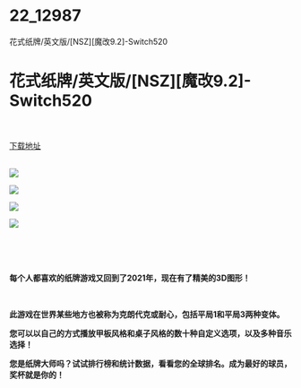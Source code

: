 # 22_12987
花式纸牌/英文版/[NSZ][魔改9.2]-Switch520
# 花式纸牌/英文版/[NSZ][魔改9.2]-Switch520
 <br/></br>
[下载地址](https://www.switch520.cc/article/12987 "下载地址")
<br/></br>

<p><strong><img src="https://www.switch520.cc/muke_img/upload_art_editor_20210428-1_e6ec69e40629d7051c117f672e093dbf.jpg"></strong></p>
<p><strong><img src="https://www.switch520.cc/muke_img/upload_art_editor_20210428-1_75eff9c4a047d71b670eb80f28e1739c.jpg"></strong></p>
<p><strong><img src="https://www.switch520.cc/muke_img/upload_art_editor_20210428-1_159b10c3e0f951a29e6ef9fdaa3181a4.jpg"></strong></p>
<p><strong><img src="https://www.switch520.cc/muke_img/upload_art_editor_20210428-1_452805362954d8767d2c0a06bbb293fd.jpg">&nbsp;</strong></p>
<p>&nbsp;</p>
<p>&nbsp;</p>
<p><strong>每个人都喜欢的纸牌游戏又回到了2021年，现在有了精美的3D图形！</strong></p>
<p>&nbsp;</p>
<p><strong>此游戏在世界某些地方也被称为克朗代克或耐心，包括平局1和平局3两种变体。</strong></p>
<p><strong>您可以以自己的方式播放甲板风格和桌子风格的数十种自定义选项，以及多种音乐选择！</strong></p>
<p><strong>您是纸牌大师吗？试试排行榜和统计数据，看看您的全球排名。成为最好的球员，奖杯就是你的！</strong></p>
<p>&nbsp;</p>
